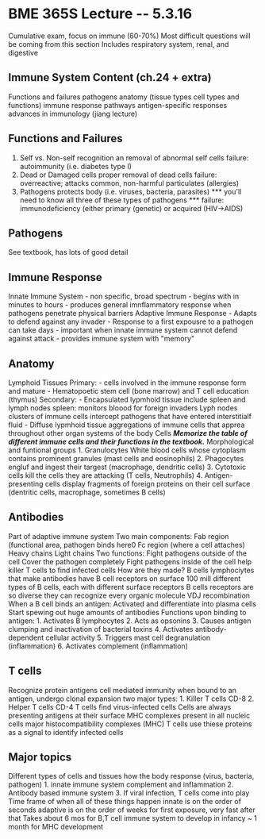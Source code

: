 BME 365S Lecture -- 5.3.16
==

Cumulative exam, focus on immune (60-70%)
Most difficult questions will be coming from this section
Includes respiratory system, renal, and digestive

Immune System Content (ch.24 + extra)
--
Functions and failures
pathogens
anatomy (tissue types cell types and functions)
immune response pathways
antigen-specific responses
advances in immunology (jiang lecture)

Functions and Failures
-
1. Self vs. Non-self
	recognition an removal of abnormal self cells
	failure: autoimmunity (i.e. diabetes type I)
2. Dead or Damaged cells
	proper removal of dead cells
	failure: overreactive; attacks common, non-harmful particulates (allergies)
3. Pathogens
	protects body (i.e. viruses, bacteria, parasites) *** you'll need to know all three of these types of pathogens ***
	failure: immunodeficiency (either primary (genetic) or acquired (HIV->AIDS)

Pathogens
-
See textbook, has lots of good detail

Immune Response
-
Innate Immune System
	- non specific, broad spectrum
	- begins with in minutes to hours
	- produces general imnflammatory response when pathogens penetrate physical barriers
Adaptive Immune Response
	- Adapts to defend against any invader
	- Response to a first expousre to a pathogen can take days
	- important when innate immune system cannot defend against attack
	- provides immune system with "memory"

Anatomy
-
Lymphoid Tissues
	Primary:
		- cells involved in the immune response form and mature
		- Hematopoetic stem cell (bone marrow) and T cell education (thymus)
	Secondary:
		- Encapsulated lypmhoid tissue include spleen and lymph nodes
			spleen: monitors bloood for foreign invaders
			Lyph nodes clusters of immune cells intercept pathogens that have entered interstitialf fluid
		- Diffuse lypmhoid tissue
			aggregations of immune cells that apprea throughout other organ systems of the body
Cells
	***Memorize the table of different immune cells and their functions in the textbook.***
	Morphological and funtional groups
		1. Granulocytes
			White blood cells whose cytoplasm contains prominent granules (mast cells and eosinophils)
		2. Phagocytes
			engluf and ingest their targest (macrophage, dendritic cells)
		3. Cytotoxic cells
			kill the cells they are attacking (T cells, Neutrophils)
		4. Antigen-presenting cells
			display fragments of foreign proteins on their cell surface (dentritic cells, macrophage, sometimes B cells)

Antibodies
-
Part of adaptive immune system
Two main components: 
	Fab region (functional area, pathogen binds here0
	Fc region (where a cell attaches)
	Heavy chains
	Light chains
Two functions:
	Fight pathogens outside of the cell
		Cover the pathogen completely
	Fight pathogens inside of the cell
		help killer T cells to find infected cells
How are they made?
	B cells
		lymphociytes that make antibodies
		have B cell receptors on surface
		100 mill different types of B cells, each with different surface receptors
		B cells receptors are so diverse they can recognize every organic molecule
		VDJ recombination
	When a B cell binds an antigen:
		Activated and differentiate into plasma cells
		Start spewing out huge amounts of antibodies
Functions upon binding to antigen:
	1. Activates B lymphocytes
	2. Acts as opsonins
	3. Causes antigen clumping and inactivation of bacterial toxins
	4. Activates antibody-dependent cellular activity 
	5. Triggers mast cell degranulation (inflammation)
	6. Activates complement (inflammation)

T cells
-
Recognize protein antigens
cell mediated immunity
when bound to an antigen, undergo clonal expansion
two major types:
	1. Killer T cells CD-8 
	2. Helper T cells CD-4
T cells find virus-infected cells
	Cells are always presenting antigens at their surface
	MHC complexes present in all nucleic cells
		major histocompatibility complexes (MHC)
		T cells use thiese proteins as a signal to identify infected cells

Major topics
-
Different types of cells and tissues
how the body response (virus, bacteria, pathogen)
	1. innate immune system
		complement and inflammation
	2. Antibody based immune system
	3. If viral infection, T cells come into play
Time frame of when all of these things happen
	innate is on the order of seconds
	adaptive is on the order of weeks for first exposure, very fast after that
Takes about 6 mos for B,T cell immune system to develop in infancy
	~ 1 month for MHC development
